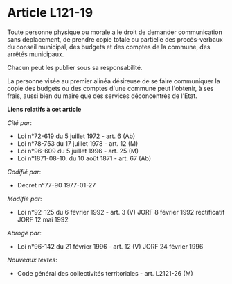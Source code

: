 # Article L121-19

Toute personne physique ou morale a le droit de demander communication sans déplacement, de prendre copie totale ou partielle
des procès-verbaux du conseil municipal, des budgets et des comptes de la commune, des arrêtés municipaux.

Chacun peut les publier sous sa responsabilité.

La personne visée au premier alinéa désireuse de se faire communiquer la copie des budgets ou des comptes d'une commune peut
l'obtenir, à ses frais, aussi bien du maire que des services déconcentrés de l'Etat.

**Liens relatifs à cet article**

_Cité par_:

  - Loi n°72-619 du 5 juillet 1972 - art. 6 (Ab)
  - Loi n°78-753 du 17 juillet 1978 - art. 12 (M)
  - Loi n°96-609 du 5 juillet 1996 - art. 25 (M)
  - Loi n°1871-08-10. du 10 août 1871 - art. 67 (Ab)

_Codifié par_:

  - Décret n°77-90 1977-01-27

_Modifié par_:

  - Loi n°92-125 du 6 février 1992 - art. 3 (V) JORF 8 février 1992 rectificatif JORF 12 mai 1992

_Abrogé par_:

  - Loi n°96-142 du 21 février 1996 - art. 12 (V) JORF 24 février 1996

_Nouveaux textes_:

  - Code général des collectivités territoriales - art. L2121-26 (M)
